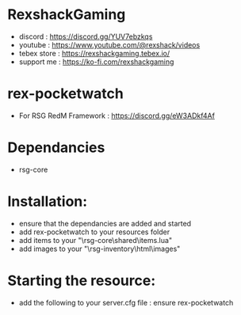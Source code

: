 # RexshackGaming
- discord : https://discord.gg/YUV7ebzkqs
- youtube : https://www.youtube.com/@rexshack/videos
- tebex store : https://rexshackgaming.tebex.io/
- support me : https://ko-fi.com/rexshackgaming

# rex-pocketwatch
- For RSG RedM Framework : https://discord.gg/eW3ADkf4Af

# Dependancies
- rsg-core

# Installation:
- ensure that the dependancies are added and started
- add rex-pocketwatch to your resources folder
- add items to your "\rsg-core\shared\items.lua"
- add images to your "\rsg-inventory\html\images"

# Starting the resource:
- add the following to your server.cfg file : ensure rex-pocketwatch
